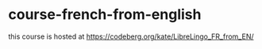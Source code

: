 # course-french-from-english

this course is hosted at https://codeberg.org/kate/LibreLingo_FR_from_EN/
